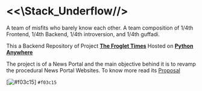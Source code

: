 # <<\Stack_Underflow//>
A team of misfits who barely know each other. A team composition of 1/4th Frontend, 1/4th Backend, 1/4th introversion, and 1/4th guffadi.

This a Backend Repository of Project **[The Froglet Times](https://fltimes.vercel.app/)** Hosted on **[Python Anywhere](https://djangohosting.pythonanywhere.com/)**

The project is of a News Portal and the main objective behind it is to revamp the procedural News Portal Websites.
To know more read its [Proposal](https://github.com/narayan1632/StackUnderflow/blob/master/FInal_Proposal_Team_Stack_Underflow.pdf)

[![#f03c15](https://cdn.discordapp.com/attachments/1048184254963654688/1048203362845347860/logo_2.png)] `#f03c15`
